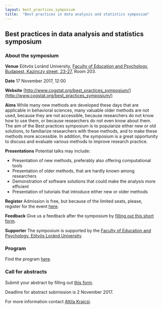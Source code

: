 ```yaml
---
layout: best_practices_symposium
title:  "Best practices in data analysis and statistics symposium"
---
```

## Best practices in data analysis and statistics symposium


### About the symposium

__Venue__ Eötvös Loránd University, [Faculty of Education and Psychology](https://www.ppk.elte.hu/en), [Budapest, Kazinczy street, 23-27](https://www.google.hu/maps/@47.4981147,19.0627044,3a,75y,23.51h,86.1t/data=!3m6!1e1!3m4!1sgm__OBazQlCGeiJqLtIDbw!2e0!7i13312!8i6656), Room 203.

__Date__ 17 November 2017, 12:00

__Website__ [http://www.cogstat.org/best_practices_symposium/](http://www.cogstat.org/best_practices_symposium/)

__Aims__ While many new methods are developed these days that are applicable in behavioral sciences, many valuable older methods are not used, because they are not accessible, because researchers do not know how to use them, or because researchers do not even know about them. The aim of the Best practices symposium is to popularize either new or old solutions, to familiarize researchers with these methods, and to make these methods more accessible. In addition, the symposium is a great opportunity to discuss and evaluate various methods to improve research practice. 

__Presentations__ Potential talks may include:
* Presentation of new methods, preferably also offering computational tools
* Presentation of older methods, that are hardly known among researchers
* Demonstration of software solutions that could make the analysis more efficient
* Presentation of tutorials that introduce either new or older methods

__Register__ Admission is free, but because of the limited seats, please, register for the event [here](https://goo.gl/forms/jNpZcWuHzkkgbpz62).

__Feedback__ Give us a feedback after the symposium by [filling out this short form](https://goo.gl/forms/t3JrGyrs2nzlt5G83).

__Supporter__ The symposium is supported by the [Faculty of Education and Psychology, Eötvös Loránd University](https://www.ppk.elte.hu/en).


### Program

Find the program [here](program.html).

### Call for abstracts


Submit your abstract by filling out [this form](https://goo.gl/forms/jNpZcWuHzkkgbpz62).

Deadline for abstract submission is 2 November 2017.

For more information contact [Attila Krajcsi](mailto:krajcsi@gmail.com).


<div class='four spacing'></div>
